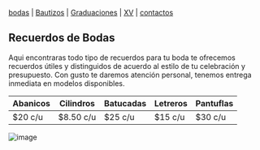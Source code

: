 [bodas](./bodas.md) | [Bautizos](./bautizos.md) | [Graduaciones](./graduaciones.md) | [XV](./xv.md) | [contactos](./contactos.md)

## Recuerdos de Bodas
Aqui encontraras todo tipo de recuerdos para tu boda te ofrecemos recuerdos útiles y distinguidos de acuerdo al estilo de tu celebración y presupuesto. Con gusto te daremos atención personal, tenemos entrega inmediata en modelos disponibles.

| Abanicos | Cilindros | Batucadas | Letreros | Pantuflas | 
| --- | --- | --- | --- | --- | 
| $20 c/u | $8.50 c/u | $25 c/u | $15 c/u | $30 c/u |

 ![image](https://user-images.githubusercontent.com/100456385/158883363-1d2cf040-a890-4c85-98f9-6c91f5e85321.png)

